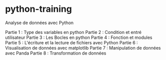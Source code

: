 # python-training

Analyse de données avec Python 

Partie 1 : Type des variables en python
Partie 2 : Condition et entré utilisateur 
Partie 3 : Les Bocles en python 
Partie 4 : Fonction et modules 
Partie 5 : L'écriture et la lecture de fichiers avec Python
Partie 6 : Visualisation de données avec matplotlib 
Partie 7 : Manipulation de données avec Panda
Partie 8 : Transformation de données 

